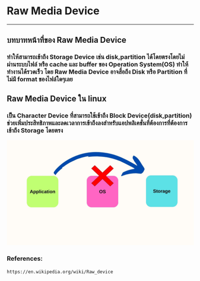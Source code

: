 Raw Media Device
===
---
## บทบาทหน้าที่ของ Raw Media Device 
### ทำให้สามารถเข้าถึง Storage Device เช่น disk,partition ได้โดยตรงโดยไม่ผ่านระบบไฟล์ หรือ cache และ buffer ของ Operation System(OS) ทำให้ทำงานได้รวดเร็ว โดย Raw Media Device อาจสื่อถึง Disk หรือ Partition ที่ไม่มี format ของไฟล์ใดๆเลย

## Raw Media Device ใน linux 
### เป็น Character Device ที่สามารถใช้เข้าถึง Block Device(disk,partition) ช่วยเพิ่มประสิทธิภาพและลดเวลาการเข้าถึงลงสำหรับแอปพลิเคชั่นที่ต้องการที่ต้องการเข้าถึง Storage โดยตรง
![Raw_Media_Device_1.jpg](..%2Fassets%2Fimg%2Fmembers%2FRaw_Media_Device_1.jpg)
### References:
    https://en.wikipedia.org/wiki/Raw_device